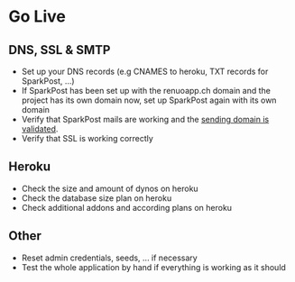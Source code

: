 # Go Live

## DNS, SSL & SMTP

* Set up your DNS records (e.g CNAMES to heroku, TXT records for SparkPost, ...)
* If SparkPost has been set up with the renuoapp.ch domain and the project has its own domain now, set up SparkPost again with its own domain
* Verify that SparkPost mails are working and the [sending domain is validated](https://app.sparkpost.com/account/sending-domains).
* Verify that SSL is working correctly

## Heroku

* Check the size and amount of dynos on heroku
* Check the database size plan on heroku
* Check additional addons and according plans on heroku

## Other

* Reset admin credentials, seeds, ... if necessary
* Test the whole application by hand if everything is working as it should
